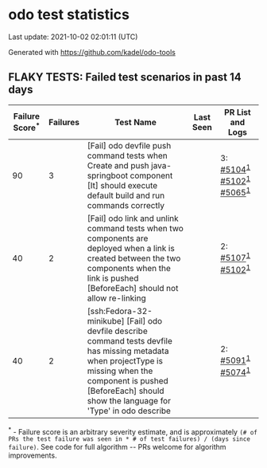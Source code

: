 # odo test statistics
Last update: 2021-10-02 02:01:11 (UTC)

Generated with https://github.com/kadel/odo-tools
## FLAKY TESTS: Failed test scenarios in past 14 days
| Failure Score<sup>*</sup> | Failures | Test Name | Last Seen | PR List and Logs 
|---|---|---|---|---|
| 90 | 3 | [Fail] odo devfile push command tests when Create and push java-springboot component [It] should execute default build and run commands correctly  |  | 3: [#5104](https://github.com/openshift/odo/pull/5104)<sup>[1](https://storage.googleapis.com/origin-ci-test/pr-logs/pull/openshift_odo/5104/pull-ci-openshift-odo-main-v4.8-integration-e2e/1443480290302365696/build-log.txt)</sup> [#5102](https://github.com/openshift/odo/pull/5102)<sup>[1](https://storage.googleapis.com/origin-ci-test/pr-logs/pull/openshift_odo/5102/pull-ci-openshift-odo-main-v4.8-integration-e2e/1443834935507947520/build-log.txt)</sup> [#5065](https://github.com/openshift/odo/pull/5065)<sup>[1](https://storage.googleapis.com/origin-ci-test/pr-logs/pull/openshift_odo/5065/pull-ci-openshift-odo-main-v4.8-integration-e2e/1439911690819866624/build-log.txt)</sup> 
| 40 | 2 | [Fail] odo link and unlink command tests when two components are deployed when a link is created between the two components when the link is pushed [BeforeEach] should not allow re-linking  |  | 2: [#5107](https://github.com/openshift/odo/pull/5107)<sup>[1](https://storage.googleapis.com/origin-ci-test/pr-logs/pull/openshift_odo/5107/pull-ci-openshift-odo-main-v4.8-integration-e2e/1443933595042320384/build-log.txt)</sup> [#5102](https://github.com/openshift/odo/pull/5102)<sup>[1](https://storage.googleapis.com/origin-ci-test/pr-logs/pull/openshift_odo/5102/pull-ci-openshift-odo-main-v4.8-integration-e2e/1443323441426993152/build-log.txt)</sup> 
| 40 | 2 | [ssh:Fedora-32-minikube] [Fail] odo devfile describe command tests devfile has missing metadata when projectType is missing when the component is pushed [BeforeEach] should show the language for 'Type' in odo describe  |  | 2: [#5091](https://github.com/openshift/odo/pull/5091)<sup>[1](https://storage.googleapis.com/origin-ci-test/pr-logs/pull/openshift_odo/5091/pull-ci-openshift-odo-main-psi-kubernetes-integration-e2e/1442490049865191424/build-log.txt)</sup> [#5074](https://github.com/openshift/odo/pull/5074)<sup>[1](https://storage.googleapis.com/origin-ci-test/pr-logs/pull/openshift_odo/5074/pull-ci-openshift-odo-main-psi-kubernetes-integration-e2e/1442422298538676224/build-log.txt)</sup> 


<sup>*</sup> - Failure score is an arbitrary severity estimate, and is approximately `(# of PRs the test failure was seen in * # of test failures) / (days since failure)`. See code for full algorithm -- PRs welcome for algorithm improvements.
